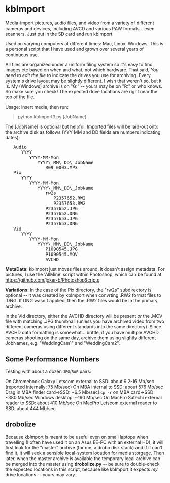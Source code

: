 kbImport
========

Media-import pictures, audio files, and video from a variety of different cameras and devices, including AVCD and various
RAW formats... even scanners. Just put in the SD card and run kbImport.

Used on varying computers at different times: Mac, Linux, Windows. This is a personal script that I have used and
grown over several years of continuous use.

All files are organized under a uniform filing system so it's easy to find images etc based on when and what,
not which hardware. That said, *You need to edit the file* to indicate the drives you use for archiving. Every
system's drive layout may be slightly different. I wish that weren't so, but it is. My (Windows) archive
is on "G:" -- yours may be on "R:" or who knows. So make sure you check! The expected drive locations are right near the
top of the file.

Usage: insert media, then run:
>   python kbImport3.py [JobName]

The [JobName] is optional but helpful. Imported files will be laid-out onto the archive disk as follows
(YYY MM and DD fields are numbers indicating dates):

<pre>
   Audio
      YYYY
         YYYY-MM-Mon
            YYYY\_MM\_DD\_JobName
               R09_0003.MP3
   Pix
      YYYY
         YYYY-MM-Mon
            YYYY\_MM\_DD\_JobName
               rw2s
                  P2357652.RW2
                  P2357653.RW2
               P2357652.JPG
               P2357652.DNG
               P2357653.JPG
               P2357653.DNG
   Vid
      YYYY
         YYYY-MM-Mon
            YYYY\_MM\_DD\_JobName
               P1090545.JPG
               P1090545.MOV
               AVCHD
</pre>

<b>MetaData:</b> kbImport just moves files around, it doesn't assign metadata. For pictures, I use the 'AllMine' script within Photoshop, which can be found at https://github.com/joker-b/PhotoshopScripts

<b>Variations:</b> In the case of the Pix directory, the "rw2s" subdirectory is optional -- it was created by
kbImport when convrting .RW2 format files to .DNG. If DNG wasn't applied, then the .RW2 files would be in the primary
archive.

In the Vid directory, either the AVCHD directory will be present _or_ the .MOV file with matching .JPG thumbnail (unless
you have archived video from two different cameras using different standards into the same directory). Since AVCHD
data formatting is somewhat... brittle, if you have multiple AVCHD cameras shooting on the same day, archive them
using slightly different JobNames, e.g. "WeddingCam1" and "WeddingCam2".

Some Performance Numbers
---

Testing with about a dozen `JPG`/`RAF` pairs:

On Chromebook Galaxy Letscom external to SSD: about 9.2-16 Mb/sec (reported internally: 75 Mb/sec)
On MBA internal to SSD: about 576 Mb/sec
Drag in MBA finder card->SSD: ~6.5 Mb/sec!
`cp -r` on MBA card->SSD: ~380 Mb/sec
Windows desktop: ~160 Mb/sec
On MacPro Satechi external reader to SSD: about 410 Mb/sec
On MacPro Letscom external reader to SSD: about 444 Mb/sec

drobolize
---------

Because kbImport is meant to be useful even on small laptops when travelling (I often have used it on an Asus EE-PC with an
external HD), it will first look for the "master" archive (for me, a drobo disk stack) and if it can't find it, it will
seek a sensible local-system location for media storgage. Then later, when the master archive is available the temporary
local archive can be merged into the master using <b>drobolize.py</b> -- be sure to double-check the expected locations
in this script, because like kbImport it expects *my* drive locations -- yours may vary.

